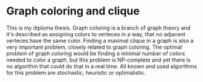 # Graph coloring and clique
This is my diploma thesis. Graph coloring is a branch of graph theory and it's described as assigning colors to verteces in a way, that no adjacent verteces have the same color. Finding a maximal clique in a graph is also a very important problem, closely related to graph coloring. The optimal problem of graph coloring would be finding a minimal number of colors needed to color a graph, but this problem is NP-complete and yet there is no algorithm that could do that in a real time. All known and used algorithms for this problem are stochastic, heuristic or optimalistic.
